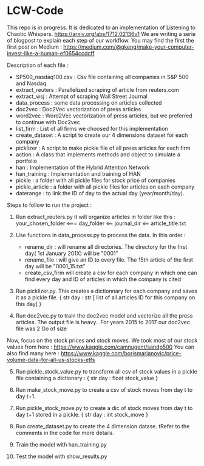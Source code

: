# LCW-Code

This repo is in progress. It is dedicated to an implementation of Listening to Chaotic Whispers. https://arxiv.org/abs/1712.02136v1
We are writing a serie of blogpost to explain each step of our workflow. 
You may find the first the first post on Medium : https://medium.com/@gkeng/make-your-computer-invest-like-a-human-ef0654ccdcff

Description of each file :
- SP500_nasdaq100.csv : Csv file containing all companies in S&P 500 and Nasdaq
- extract_reuters : Parallelized scraping of article from reuters.com
- extract_wsj : Attempt of scraping Wall Street Journal
- data_process : some data processing on articles collected
- doc2vec : Doc2Vec vectorization of press articles
- word2vec : Word2Vec vectorization of press articles, but we preferred to continue with Doc2vec
- list_firm : List of all firms we choosed for this implementation
- create_dataset : A script to create our 4 dimensions dataset for each company
- picklizer : A script to make pickle file of all press articles for each firm
- action : A class that implements methods and object to simulate a portfolio
- han : Implementation of the Hybrid Attention Network
- han_training : Implementation and training of HAN
- pickle : a folder with all pickle files for stock price of companies
- pickle_article : a folder with all pickle files for articles on each company
- daterange : to link the ID of day to the actual day (year/month/day).

Steps to follow to run the project :
1.  Run extract_reuters.py it will organize articles in folder like this : 
    your_chosen_folder <=== day_folder <== journal_dir <== article_title.txt
    
2.  Use functions in data_process.py to process the data. In this order :
    - rename_dir : will rename all directories. The directory for the first day( 1st January 201X) will be "0001"
    - rename_file : will give an ID to every file. The 15th article of the first day will be "0001_15.txt"
    - create_csv_firm will create a csv for each company in which one can find every day and ID of articles in 
      which the company is cited
  
3.  Run picklizer.py. This creates a dictionnary for each company and saves it as a pickle file.
    { str day : str [ list of all articles ID for this company on this day] }
   
      
4.  Run doc2vec.py to train the doc2vec model and vectorize all the press articles. 
    The output file is heavy.. For years 2015 to 2017 our doc2vec file was 2 Go of size

Now, focus on the stock prices and stock moves. We took most of our stock values from here :
https://www.kaggle.com/camnugent/sandp500
You can also find many here : https://www.kaggle.com/borismarjanovic/price-volume-data-for-all-us-stocks-etfs

5.  Run pickle_stock_value.py to transform all csv of stock values in a pickle file containing a dictionary :
    { str day : float stock_value }

6.  Run make_stock_move.py to create a csv of stock moves from day t to day t+1.
   
7.  Run pickle_stock_move.py to create a dic of stock moves from day t to day t+1 stored in a pickle.
    { str day : int stock_move }

8.  Run create_dataset.py to create the 4 dimension datase. tRefer to the comments in the code for more details.

9.  Train the model with han_training.py

10. Test the model with show_results.py
    
    
